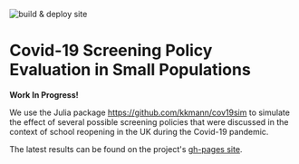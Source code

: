![build & deploy site](https://github.com/kkmann/covid-19-screening-policies/workflows/build%20&%20deploy%20site/badge.svg)

# Covid-19 Screening Policy Evaluation in Small Populations

**Work In Progress!**

We use the Julia package https://github.com/kkmann/cov19sim to simulate the effect of several possible screening policies 
that were discussed in the context of school reopening in the UK during the Covid-19 pandemic.

The latest results can be found on the project's [gh-pages site](https://kkmann.github.io/covid-19-screening-policies/).
